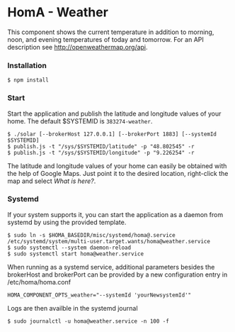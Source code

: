# HomA - Weather
This component shows the current temperature in addition to morning, noon, and evening temperatures of today and tomorrow. 
For an API description see http://openweathermap.org/api. 

### Installation
```
$ npm install
```

### Start
Start the application and publish the latitude and longitude values of your home.
The default $SYSTEMID is ```383274-weather```.

``` 
$ ./solar [--brokerHost 127.0.0.1] [--brokerPort 1883] [--systemId $SYSTEMID]
$ publish.js -t "/sys/$SYSTEMID/latitude" -p "48.802545" -r
$ publish.js -t "/sys/$SYSTEMID/longitude" -p "9.226254" -r
```

The latitude and longitude values of your home can easily be obtained with the help of Google Maps. Just point it to the desired location, right-click the map and select _What is here?_. 

### Systemd
If your system supports it, you can start the application as a daemon from systemd by using the provided template.
```none
$ sudo ln -s $HOMA_BASEDIR/misc/systemd/homa@.service /etc/systemd/system/multi-user.target.wants/homa@weather.service
$ sudo systemctl --system daemon-reload
$ sudo systemctl start homa@weather.service
```

When running as a systemd service, additional parameters besides the brokerHost and brokerPort can be provided by a new configuration entry in /etc/homa/homa.conf
```
HOMA_COMPONENT_OPTS_weather="--systemId 'yourNewsystemId'"
```

Logs are then availble in the systemd journal 
```
$ sudo journalctl -u homa@weather.service -n 100 -f
```
